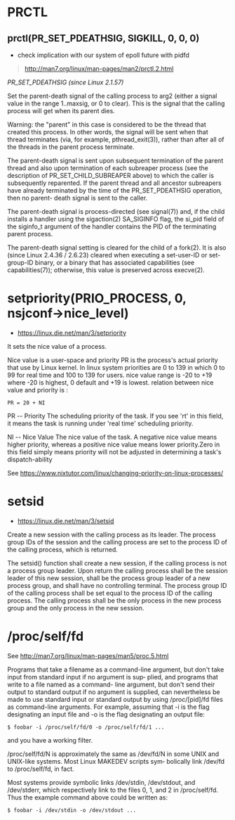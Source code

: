 # PRCTL

## prctl(PR_SET_PDEATHSIG, SIGKILL, 0, 0, 0)

- check implication with our system of epoll future with pidfd

> http://man7.org/linux/man-pages/man2/prctl.2.html

*PR_SET_PDEATHSIG (since Linux 2.1.57)*

Set the parent-death signal of the calling process to arg2
(either a signal value in the range 1..maxsig, or 0 to clear).
This is the signal that the calling process will get when its
parent dies.

Warning: the "parent" in this case is considered to be the
thread that created this process.  In other words, the signal
will be sent when that thread terminates (via, for example,
pthread_exit(3)), rather than after all of the threads in the
parent process terminate.

The parent-death signal is sent upon subsequent termination of
the parent thread and also upon termination of each subreaper
process (see the description of PR_SET_CHILD_SUBREAPER above)
to which the caller is subsequently reparented.  If the parent
thread and all ancestor subreapers have already terminated by
the time of the PR_SET_PDEATHSIG operation, then no parent-
death signal is sent to the caller.

The parent-death signal is process-directed (see signal(7))
and, if the child installs a handler using the sigaction(2)
SA_SIGINFO flag, the si_pid field of the siginfo_t argument of
the handler contains the PID of the terminating parent
process.

The parent-death signal setting is cleared for the child of a
fork(2).  It is also (since Linux 2.4.36 / 2.6.23) cleared
when executing a set-user-ID or set-group-ID binary, or a
binary that has associated capabilities (see capabilities(7));
otherwise, this value is preserved across execve(2).

# setpriority(PRIO_PROCESS, 0, nsjconf->nice_level)

- https://linux.die.net/man/3/setpriority

It sets the nice value of a process.

Nice value is a user-space and priority PR is the process's actual priority that use by Linux kernel. In linux system priorities are 0 to 139 in which 0 to 99 for real time and 100 to 139 for users. nice value range is -20 to +19 where -20 is highest, 0 default and +19 is lowest. relation between nice value and priority is :

```
PR = 20 + NI
```

PR -- Priority The scheduling priority of the task. If you see 'rt' in this field, it means the task is running under 'real time' scheduling priority.

NI -- Nice Value The nice value of the task. A negative nice value means higher priority, whereas a positive nice value means lower priority.Zero in this field simply means priority will not be adjusted in determining a task's dispatch-ability

See https://www.nixtutor.com/linux/changing-priority-on-linux-processes/

# setsid

- https://linux.die.net/man/3/setsid

Create a new session with the calling process as its leader. The process group IDs of the session and the calling process are set to the process ID of the calling process, which is returned.

The setsid() function shall create a new session, if the calling process is not a process group leader. Upon return the calling process shall be the session leader of this new session, shall be the process group leader of a new process group, and shall have no controlling terminal. The process group ID of the calling process shall be set equal to the process ID of the calling process. The calling process shall be the only process in the new process group and the only process in the new session.

# /proc/self/fd

See http://man7.org/linux/man-pages/man5/proc.5.html

Programs that take a filename as a command-line argument, but
don't take input from standard input if no argument is sup‐
plied, and programs that write to a file named as a command-
line argument, but don't send their output to standard output
if no argument is supplied, can nevertheless be made to use
standard input or standard output by using /proc/[pid]/fd
files as command-line arguments.  For example, assuming that
-i is the flag designating an input file and -o is the flag
designating an output file:

    $ foobar -i /proc/self/fd/0 -o /proc/self/fd/1 ...

and you have a working filter.

/proc/self/fd/N is approximately the same as /dev/fd/N in some
UNIX and UNIX-like systems.  Most Linux MAKEDEV scripts sym‐
bolically link /dev/fd to /proc/self/fd, in fact.

Most systems provide symbolic links /dev/stdin, /dev/stdout,
and /dev/stderr, which respectively link to the files 0, 1,
and 2 in /proc/self/fd.  Thus the example command above could
be written as:

    $ foobar -i /dev/stdin -o /dev/stdout ...